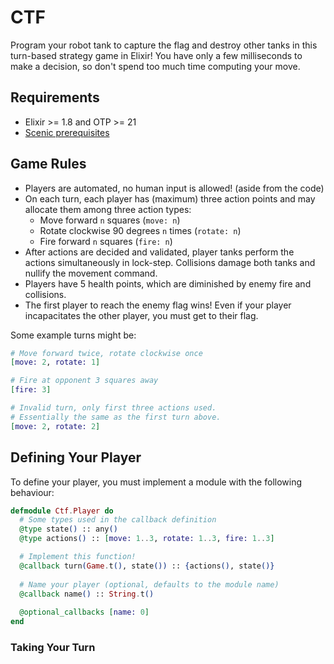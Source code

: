 # CTF

Program your robot tank to capture the flag and destroy other tanks in this
turn-based strategy game in Elixir! You have only a few milliseconds to make a
decision, so don't spend too much time computing your move.

## Requirements

* Elixir >= 1.8 and OTP >= 21
* [Scenic prerequisites](https://github.com/boydm/scenic/blob/master/guides/install_dependencies.md)

## Game Rules

* Players are automated, no human input is allowed! (aside from the code)
* On each turn, each player has (maximum) three action points and may allocate
  them among three action types:
  * Move forward `n` squares (`move: n`)
  * Rotate clockwise 90 degrees `n` times (`rotate: n`)
  * Fire forward `n` squares (`fire: n`)
* After actions are decided and validated, player tanks perform the actions
  simultaneously in lock-step. Collisions damage both tanks and nullify the
  movement command.
* Players have 5 health points, which are diminished by enemy fire and
  collisions.
* The first player to reach the enemy flag wins! Even if your player
  incapacitates the other player, you must get to their flag.

Some example turns might be:

```elixir
# Move forward twice, rotate clockwise once
[move: 2, rotate: 1]

# Fire at opponent 3 squares away
[fire: 3]

# Invalid turn, only first three actions used. 
# Essentially the same as the first turn above.
[move: 2, rotate: 2]
```

## Defining Your Player

To define your player, you must implement a module with the following behaviour:

```elixir
defmodule Ctf.Player do
  # Some types used in the callback definition
  @type state() :: any()
  @type actions() :: [move: 1..3, rotate: 1..3, fire: 1..3]

  # Implement this function!
  @callback turn(Game.t(), state()) :: {actions(), state()}
  
  # Name your player (optional, defaults to the module name)
  @callback name() :: String.t()
  
  @optional_callbacks [name: 0]
end
```

### Taking Your Turn


